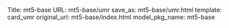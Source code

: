 Title: mt5-base
URL: mt5-base/umr
save_as: mt5-base/umr.html
template: card_umr
original_url: mt5-base/index.html
model_pkg_name: mt5-base

